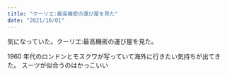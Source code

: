 ```yaml
---
title: "クーリエ:最高機密の運び屋を見た"
date: "2021/10/01"
---
```


気になっていた。クーリエ:最高機密の運び屋を見た。

1960 年代のロンドンとモスクワが写っていて海外に行きたい気持ちが出てきた。
スーツが似合うのはかっこいい
